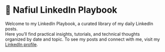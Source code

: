 # 📖 Nafiul LinkedIn Playbook

Welcome to my LinkedIn Playbook, a curated library of my daily LinkedIn posts.  
Here you’ll find practical insights, tutorials, and technical thoughts organized by date and topic.
To see my posts and connect with me, visit my [LinkedIn profile](https://www.linkedin.com/in/nafiul-islam-849265129/).
